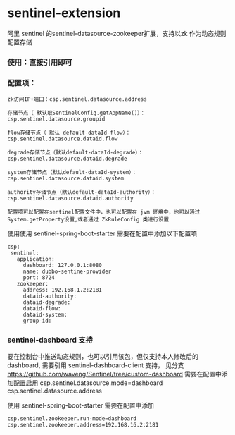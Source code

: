 # sentinel-extension
阿里 sentinel 的sentinel-datasource-zookeeper扩展，支持以zk 作为动态规则配置存储  

### 使用：直接引用即可  

### 配置项：
    zk访问IP+端口：csp.sentinel.datasource.address 
        
    存储节点（ 默认取SentinelConfig.getAppName()）：csp.sentinel.datasource.groupid
        
    flow存储节点（ 默认 default-dataId-flow）：csp.sentinel.datasource.dataid.flow
        
    degrade存储节点（默认default-dataId-degrade）：csp.sentinel.datasource.dataid.degrade
        
    system存储节点（默认default-dataId-system）：csp.sentinel.datasource.dataid.system
        
    authority存储节点（默认default-dataId-authority）：csp.sentinel.datasource.dataid.authority

    配置项可以配置在sentinel配置文件中，也可以配置在 jvm 环境中，也可以通过System.getProperty设置,或者通过 ZkRuleConfig 类进行设置

  使用使用 sentinel-spring-boot-starter 需要在配置中添加以下配置项
 ```
 csp:
  sentinel:
    application:
      dashboard: 127.0.0.1:8080
      name: dubbo-sentine-provider
      port: 8724
    zookeeper:
      address: 192.168.1.2:2181
      dataid-authority: 
      dataid-degrade: 
      dataid-flow: 
      dataid-system: 
      group-id: 
 ```
  
### sentinel-dashboard 支持
要在控制台中推送动态规则，也可以引用该包，但仅支持本人修改后的 dashboard, 需要引用 sentinel-dashboard-client 支持，
见分支 https://github.com/waveng/Sentinel/tree/custom-dashboard
需要在配置中添加配置启用
csp.sentinel.datasource.mode=dashboard
csp.sentinel.datasource.address 

使用 sentinel-spring-boot-starter 需要在配置中添加
```
csp.sentinel.zookeeper.run-mode=dashboard
csp.sentinel.zookeeper.address=192.168.16.2:2181
```